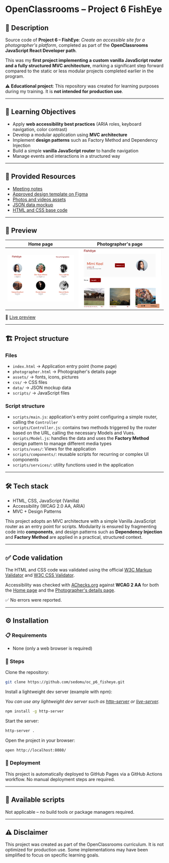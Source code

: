 # OpenClassrooms – Project 6 FishEye

## 📌 Description

Source code of **Project 6 – FishEye**: _Create an accessible site for a photographer's platform_, completed as part of the **OpenClassrooms JavaScript React Developer path**.  

This was my **first project implementing a custom vanilla JavaScript router and a fully structured MVC architecture**, marking a significant step forward compared to the static or less modular projects completed earlier in the program.

⚠️ **Educational project**: This repository was created for learning purposes during my training. It is **not intended for production use**.

---

## 🎯 Learning Objectives

- Apply **web accessibility best practices** (ARIA roles, keyboard navigation, color contrast)
- Develop a modular application using **MVC architecture**
- Implement **design patterns** such as Factory Method and Dependency Injection
- Build a simple **vanilla JavaScript router** to handle navigation
- Manage events and interactions in a structured way

---

## 🔗 Provided Resources

- [Meeting notes](https://course.oc-static.com/projects/Front-End+V2/P5+Javascript+%26+Accessibility/Notes+de+reunion.pdf)
- [Approved design template on Figma](https://www.figma.com/file/Q3yNeD7WTK9QHDldg9vaRl/UI-Design-FishEye-FR?node-id=0%3A1)
- [Photos and videos assets](https://s3-eu-west-1.amazonaws.com/course.oc-static.com/projects/Front-End+V2/P5+Javascript+%26+Accessibility/FishEye_Photos.zip)
- [JSON data mockup](https://github.com/OpenClassrooms-Student-Center/Front-End-Fisheye/blob/main/data/photographers.json)
- [HTML and CSS base code](https://github.com/OpenClassrooms-Student-Center/Front-End-Fisheye)

---

## 👀 Preview

| Home page                                                  | Photographer's page                                                          | 
|------------------------------------------------------------|------------------------------------------------------------------------------|
| ![Home page desktop](./screenshots/Homepage_1440x1024.png) | ![Photographer's page desktop](./screenshots/PhotographerPage_1440x1024.png) | 

🔗 [Live preview](https://sedomu.github.io/oc_p6_fisheye/)

---

## 🏗 Project structure

### Files

- `index.html` → Application entry point (home page) 
- `photographer.html` → Photographer's details page
- `assets/` → fonts, icons, pictures
- `css/` → CSS files
- `data/` → JSON mockup data
- `scripts/` → JavaScript files

### Script structure

- `scripts/main.js`: application's entry point configuring a simple router, calling the `Controller`
- `scripts/Controller.js`: contains two methods triggered by the router based on the URL, calling the necessary Models and Vues.
- `scripts/Model.js`: handles the data and uses the **Factory Method** design pattern to manage different media types
- `scripts/vues/`: Views for the application
- `scripts/components/`: reusable scripts for recurring or complex UI components
- `scripts/services/`: utility functions used in the application

---

## 🛠 Tech stack

- HTML, CSS, JavaScript (Vanilla)
- Accessibility (WCAG 2.0 AA, ARIA)
- MVC + Design Patterns

This project adopts an MVC architecture with a simple Vanilla JavaScript router as an entry point for scripts. Modularity is ensured by fragmenting code into **components**, and design patterns such as **Dependency Injection** and **Factory Method** are applied in a practical, structured context.

---

## ✅ Code validation

The HTML and CSS code was validated using the official [W3C Markup Validator](https://validator.w3.org/nu/?doc=https%3A%2F%2Fsedomu.github.io%2Foc_p6_fisheye%2Findex.html) and [W3C CSS Validator](https://jigsaw.w3.org/css-validator/validator?uri=https%3A%2F%2Fsedomu.github.io%2Foc_p6_fisheye%2Findex.html&profile=css3svg&usermedium=all&warning=1&vextwarning=&lang=fr).

Accessibility was checked with [AChecks.org](https://www.achecks.org/) against **WCAG 2 AA** for both the [Home page](https://achecks.org/achecker#wcag2aa,https://sedomu.github.io/Front-End-Fisheye/) and the [Photographer's details page](https://achecks.org/achecker#wcag2aa,https://sedomu.github.io/Front-End-Fisheye/).

✅ No errors were reported.

---

## ⚙️ Installation

### 📋 Requirements

- None (only a web browser is required)

### 🚀 Steps

Clone the repository:

```bash
git clone https://github.com/sedomu/oc_p6_fisheye.git
```

Install a lightweight dev server (example with npm):

_You can use any lightweight dev server such as [http-server](https://www.npmjs.com/package/http-server) or [live-server](https://www.npmjs.com/package/live-server)._

```bash
npm install -g http-server
```

Start the server:

```bash
http-server .
```

Open the project in your browser:

```bash
open http://localhost:8080/
```

### 🤖 Deployment

This project is automatically deployed to GitHub Pages via a GitHub Actions workflow.
No manual deployment steps are required.

---

## 📜 Available scripts

Not applicable – no build tools or package managers required.

---

## ⚠️ Disclaimer

This project was created as part of the OpenClassrooms curriculum.
It is not optimized for production use. Some implementations may have been simplified to focus on specific learning goals.
